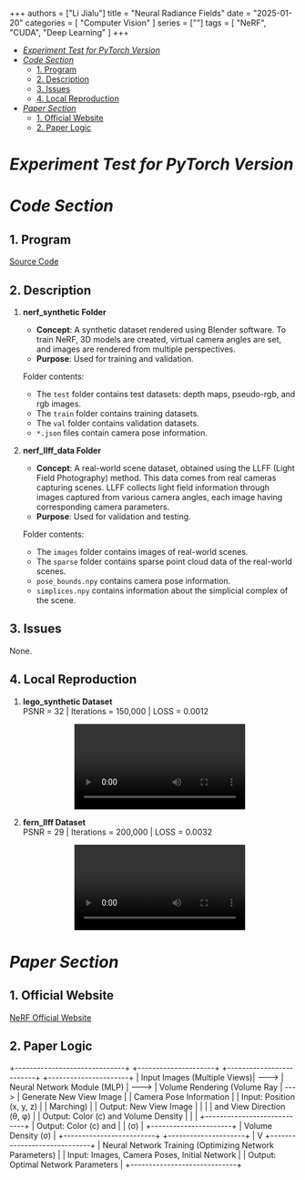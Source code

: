+++
authors = ["Li Jialu"]
title = "Neural Radiance Fields"
date = "2025-01-20"
categories = [
    "Computer Vision"
]
series = [""]
tags = [
   "NeRF", "CUDA", "Deep Learning"
]
+++

- [*Experiment Test for PyTorch Version*](#experiment-test-for-pytorch-version)
- [*Code Section*](#code-section)
  - [1. Program](#1-program)
  - [2. Description](#2-description)
  - [3. Issues](#3-issues)
  - [4. Local Reproduction](#4-local-reproduction)
- [*Paper Section*](#paper-section)
  - [1. Official Website](#1-official-website)
  - [2. Paper Logic](#2-paper-logic)

# *Experiment Test for PyTorch Version*

# *Code Section*

## 1. Program

[Source Code](https://github.com/yenchenlin/nerf-pytorch)

## 2. Description

1. **nerf_synthetic Folder**

   - **Concept**: A synthetic dataset rendered using Blender software. To train NeRF, 3D models are created, virtual camera angles are set, and images are rendered from multiple perspectives.
   - **Purpose**: Used for training and validation.
   
   Folder contents:
   - The `test` folder contains test datasets: depth maps, pseudo-rgb, and rgb images.
   - The `train` folder contains training datasets.
   - The `val` folder contains validation datasets.
   - `*.json` files contain camera pose information.

2. **nerf_llff_data Folder**

   - **Concept**: A real-world scene dataset, obtained using the LLFF (Light Field Photography) method. This data comes from real cameras capturing scenes. LLFF collects light field information through images captured from various camera angles, each image having corresponding camera parameters.
   - **Purpose**: Used for validation and testing.
   
   Folder contents:
   - The `images` folder contains images of real-world scenes.
   - The `sparse` folder contains sparse point cloud data of the real-world scenes.
   - `pose_bounds.npy` contains camera pose information.
   - `simplices.npy` contains information about the simplicial complex of the scene.

## 3. Issues

None.

## 4. Local Reproduction

1. **lego_synthetic Dataset**  
   PSNR = 32 | Iterations = 150,000 | LOSS = 0.0012  
   <div class="container" style="display: flex; justify-content: center;">
     <video controls style="max-width:100%; height:auto;">
       <source src="https://cdn-v.heirenlop.com/blender_paper_lego_spiral_200000_rgb.mp4" type="video/mp4">
       Your browser does not support HTML5 video playback.
     </video>
   </div>

2. **fern_llff Dataset**  
   PSNR = 29 | Iterations = 200,000 | LOSS = 0.0032  
   <div class="container" style="display: flex; justify-content: center;">
     <video controls style="max-width:100%; height:auto;">
       <source src="https://cdn-v.heirenlop.com/fern_test_spiral_200000_rgb.mp4" type="video/mp4">
       Your browser does not support HTML5 video playback.
     </video>
   </div>

# *Paper Section*

## 1. Official Website

[NeRF Official Website](https://www.matthewtancik.com/nerf)

## 2. Paper Logic

+------------------------------+       +---------------------+       +-------------------------+       +----------------------+
| Input Images (Multiple Views)|  ---> | Neural Network Module (MLP) |  ---> | Volume Rendering (Volume Ray |  ---> | Generate New View Image  |
| Camera Pose Information      |       | Input: Position (x, y, z)    |       | Marching)               |       | Output: New View Image   |
|                              |       | and View Direction (θ, φ)    |       | Output: Color (c) and Volume Density |       |                      |
+----------------------------+ | Output: Color (c) and   |       | (σ)                       |       +----------------------+
                               | Volume Density (σ)      |       +-------------------------+
                               +---------------------+
                                        |
                                        V
                             +-----------------------------+
                             | Neural Network Training (Optimizing Network Parameters) |
                             | Input: Images, Camera Poses, Initial Network           |
                             | Output: Optimal Network Parameters                      |
                             +-----------------------------+
